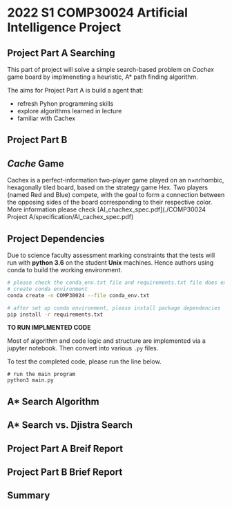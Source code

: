 # 2022 S1 COMP30024 Artificial Intelligence Project

## Project Part A Searching

This part of project will solve a simple search-based problem on _Cachex_ game board by implmeneting a heuristic, A* path finding algorithm.  

The aims for Project Part A is build a agent that:
- refresh Pyhon programming skills
- explore algorithms learned in lecture
- familiar with Cachex

## Project Part B

## _Cache_ Game

Cachex is a perfect-information two-player game played on an n×nrhombic, hexagonally tiled board, based on the strategy game Hex. Two players (named Red and Blue) compete, with the goal to form a connection between the opposing sides of the board corresponding to their respective color. More information please check [AI_chachex_spec.pdf](./COMP30024 Project A/specification/AI_cachex_spec.pdf)


## Project Dependencies

Due to science faculty assessment marking constraints that the tests will run with **python 3.6** on the student **Unix** machines. 
Hence authors using conda to build the working environment.

```bash
# please check the conda_env.txt file and requirements.txt file does exist
# create conda environment
conda create -n COMP30024 --file conda_env.txt

# after set up conda environment, please install package dependencies
pip install -r requirements.txt
```

**TO RUN IMPLMENTED CODE**

Most of algorithm and code logic and structure are implemented via a jupyter notebook. Then convert into various `.py` files.

To test the completed code, please run the line below.

```
# run the main program
python3 main.py
```

## A* Search Algorithm

## A* Search vs. Djistra Search

## Project Part A Breif Report

## Project Part B Brief Report

## Summary

